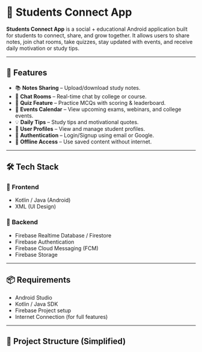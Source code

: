 # 📱 Students Connect App

**Students Connect App** is a social + educational Android application built for students to connect, share, and grow together. It allows users to share notes, join chat rooms, take quizzes, stay updated with events, and receive daily motivation or study tips.

---

## 🚀 Features

- 📚 **Notes Sharing** – Upload/download study notes.
- 💬 **Chat Rooms** – Real-time chat by college or course.
- 🧠 **Quiz Feature** – Practice MCQs with scoring & leaderboard.
- 📅 **Events Calendar** – View upcoming exams, webinars, and college events.
- 💡 **Daily Tips** – Study tips and motivational quotes.
- 👤 **User Profiles** – View and manage student profiles.
- 🔐 **Authentication** – Login/Signup using email or Google.
- 📶 **Offline Access** – Use saved content without internet.

---

## 🛠️ Tech Stack

### 🔹 **Frontend**
- Kotlin / Java (Android)
- XML (UI Design)

### 🔹 **Backend**
- Firebase Realtime Database / Firestore
- Firebase Authentication
- Firebase Cloud Messaging (FCM)
- Firebase Storage

---

## 📦 Requirements

- Android Studio
- Kotlin / Java SDK
- Firebase Project setup
- Internet Connection (for full features)

---

## 📁 Project Structure (Simplified)

